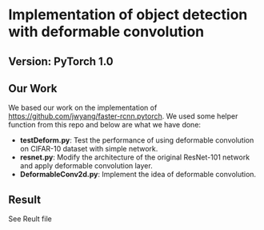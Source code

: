 # Implementation of object detection with deformable convolution


## Version: PyTorch 1.0

## Our Work
We based our work on the implementation of https://github.com/jwyang/faster-rcnn.pytorch. We used some helper function from this repo and below are what we have done:

* **testDeform.py**: Test the performance of using deformable convolution on CIFAR-10 dataset with simple network. 
* **resnet.py**: Modify the architecture of the original ResNet-101 network and apply deformable convolution layer.
* **DeformableConv2d.py**: Implement the idea of deformable convolution.
## Result
See Reult file





